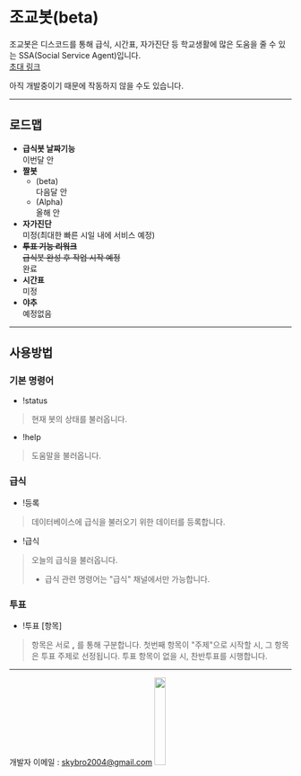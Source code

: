 조교봇(beta)
==========
조교봇은 디스코드를 통해 급식, 시간표, 자가진단 등 학교생활에 많은 도움을 줄 수 있는 SSA(Social Service Agent)입니다.   
[초대 링크](https://discord.com/oauth2/authorize?client_id=803632194076540988&scope=bot)   
   
아직 개발중이기 때문에 작동하지 않을 수도 있습니다.   
- - -
로드맵
----------
 - **급식봇 날짜기능**<br>이번달 안
 - **짤봇**
   - (beta)<br>다음달 안
   - (Alpha)<br>올해 안
 - **자가진단**<br>미정(최대한 빠른 시일 내에 서비스 예정)
 - ~~**투표 기능 리워크**<br>급식봇 완성 후 작업 시작 예정~~<br>완료
 - **시간표**<br>미정
 - **야추**<br>예정없음   
 - - -
사용방법
----------
### 기본 명령어
 - !status
 > 현재 봇의 상태를 불러옵니다.
 - !help
 > 도움말을 불러옵니다.
### 급식
 - !등록
 > 데이터베이스에 급식을 불러오기 위한 데이터를 등록합니다.
 - !급식
 > 오늘의 급식을 불러옵니다.
 > * 급식 관련 명령어는 "급식" 채널에서만 가능합니다.
### 투표
 - !투표 [항목]
 > 항목은 서로 **,** 를 통해 구분합니다.
 > 첫번째 항목이 "주제"으로 시작할 시, 그 항목은 투표 주제로 선정됩니다.
 > 투표 항목이 없을 시, 찬반투표를 시행합니다.
- - -
개발자 이메일 : <skybro2004@gmail.com>
<img src="https://mblogthumb-phinf.pstatic.net/MjAxODExMDRfMjU3/MDAxNTQxMzE5ODgyMTY5.iAzkyTXMwZQB_iRh0ezphby7I3e-Y6AmWCZobCJTu3kg.Og_PgCXVW6hMr059hVQF0gESjqjSdFik4t4TbfQdiLkg.JPEG.lph1000/%EA%B3%B5%EC%9D%B5%EC%9A%94%EC%9B%90%EC%9D%98_%EC%9C%84%EC%97%84_01.jpg?type=w2" width="20%"></img>
